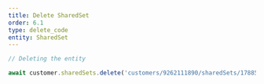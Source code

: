 ```yaml
---
title: Delete SharedSet
order: 6.1
type: delete_code
entity: SharedSet
---
```


```javascript
// Deleting the entity

await customer.sharedSets.delete('customers/9262111890/sharedSets/1788591305')
```
